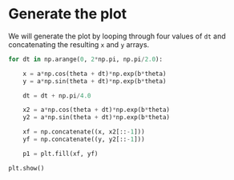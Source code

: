 # Generate the plot

We will generate the plot by looping through four values of `dt` and concatenating the resulting `x` and `y` arrays.

```python
for dt in np.arange(0, 2*np.pi, np.pi/2.0):

    x = a*np.cos(theta + dt)*np.exp(b*theta)
    y = a*np.sin(theta + dt)*np.exp(b*theta)

    dt = dt + np.pi/4.0

    x2 = a*np.cos(theta + dt)*np.exp(b*theta)
    y2 = a*np.sin(theta + dt)*np.exp(b*theta)

    xf = np.concatenate((x, x2[::-1]))
    yf = np.concatenate((y, y2[::-1]))

    p1 = plt.fill(xf, yf)

plt.show()
```
